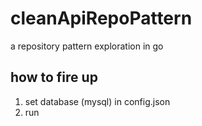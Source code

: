 # cleanApiRepoPattern
a repository pattern exploration in go

## how to fire up
1) set database (mysql) in config.json
2) run
